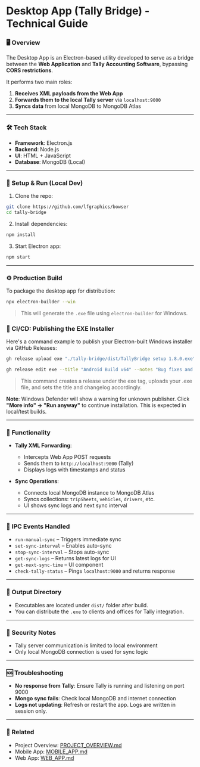# Desktop App (Tally Bridge) - Technical Guide

### 🖥️ Overview
The Desktop App is an Electron-based utility developed to serve as a bridge between the **Web Application** and **Tally Accounting Software**, bypassing **CORS restrictions**.

It performs two main roles:
1. **Receives XML payloads from the Web App**
2. **Forwards them to the local Tally server** via `localhost:9000`
3. **Syncs data** from local MongoDB to MongoDB Atlas

---

### 🛠️ Tech Stack
- **Framework**: Electron.js
- **Backend**: Node.js
- **UI**: HTML + JavaScript
- **Database**: MongoDB (Local)

---

### 🧩 Setup & Run (Local Dev)
1. Clone the repo:
```bash
git clone https://github.com/lfgraphics/bowser
cd tally-bridge
```
2. Install dependencies:
```bash
npm install
```
3. Start Electron app:
```bash
npm start
```

---

### ⚙️ Production Build
To package the desktop app for distribution:
```bash
npx electron-builder --win
```
> This will generate the `.exe` file using `electron-builder` for Windows.

### 🔄 CI/CD: Publishing the EXE Installer

Here's a command example to publish your Electron-built Windows installer via GitHub Releases:

```bash
gh release upload exe "./tally-bridge/dist/TallyBridge setup 1.8.0.exe"  --clobber # update the file path accordingly

gh release edit exe --title "Android Build v64" --notes "Bug fixes and performance improvements" #update the title and notes according tothe update
```
> This command creates a release under the exe tag, uploads your .exe file, and sets the title and changelog accordingly.

**Note**: Windows Defender will show a warning for unknown publisher. Click **"More info" → "Run anyway"** to continue installation. This is expected in local/test builds.

---

### 🧪 Functionality
- **Tally XML Forwarding**:
  - Intercepts Web App POST requests
  - Sends them to `http://localhost:9000` (Tally)
  - Displays logs with timestamps and status

- **Sync Operations**:
  - Connects local MongoDB instance to MongoDB Atlas
  - Syncs collections: `tripSheets`, `vehicles`, `drivers`, etc.
  - UI shows sync logs and next sync interval

---

### 🔁 IPC Events Handled
- `run-manual-sync` – Triggers immediate sync
- `set-sync-interval` – Enables auto-sync
- `stop-sync-interval` – Stops auto-sync
- `get-sync-logs` – Returns latest logs for UI
- `get-next-sync-time` – UI component
- `check-tally-status` – Pings `localhost:9000` and returns response


---

### 📂 Output Directory
- Executables are located under `dist/` folder after build.
- You can distribute the `.exe` to clients and offices for Tally integration.

---

### 🔐 Security Notes
- Tally server communication is limited to local environment
- Only local MongoDB connection is used for sync logic

---

### 🆘 Troubleshooting
- **No response from Tally**: Ensure Tally is running and listening on port 9000
- **Mongo sync fails**: Check local MongoDB and internet connection
- **Logs not updating**: Refresh or restart the app. Logs are written in session only.

---

### 🧾 Related
- Project Overview: [PROJECT_OVERVIEW.md](../readme.md)
- Mobile App: [MOBILE_APP.md](../application/readme.md)
- Web App: [WEB_APP.md](../bowser-admin/readme.md)

